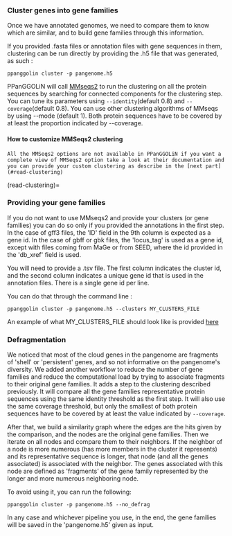 ### Cluster genes into gene families

Once we have annotated genomes, we need to compare them to know which are similar, and to build gene families through this information. 

If you provided .fasta files or annotation files with gene sequences in them, clustering can be run directly by providing the .h5 file that was generated, as such : 

```
ppanggolin cluster -p pangenome.h5
```

PPanGGOLiN will call [MMseqs2](https://github.com/soedinglab/MMseqs2) to run the clustering on all the protein sequences by searching for connected components for the clustering step. 
You can tune its parameters using `--identity`(default 0.8) and `--coverage`(default 0.8). 
You can use other clustering algorithms of MMseqs by using --mode (default 1). 
Both protein sequences have to be covered by at least the proportion indicated by --coverage.

#### How to customize MMSeqs2 clustering
```{attention}
All the MMSeqs2 options are not available in PPanGGOLiN if you want a complete view of MMSeqs2 option take a look at their documentation and you can provide your custom clustering as describe in the [next part](#read-clustering)
```

[//]: # (TODO complete this part)

(read-clustering)=
### Providing your gene families

If you do not want to use MMseqs2 and provide your clusters (or gene families) you can do so only if you provided the annotations in the first step. 
In the case of gff3 files, the 'ID' field in the 9th column is expected as a gene id. 
In the case of gbff or gbk files, the 'locus_tag' is used as a gene id, except with files coming from MaGe or from SEED, where the id provided in the 'db_xref' field is used.

You will need to provide a .tsv file. 
The first column indicates the cluster id, and the second column indicates a unique gene id that is used in the annotation files. 
There is a single gene id per line.

You can do that through the command line : 

`ppanggolin cluster -p pangenome.h5 --clusters MY_CLUSTERS_FILE`

An example of what MY_CLUSTERS_FILE should look like is provided [here](https://github.com/labgem/PPanGGOLiN/blob/master/testingDataset/clusters.tsv)


### Defragmentation

We noticed that most of the cloud genes in the pangenome are fragments of 'shell' or 'persistent' genes, and so not informative on the pangenome's diversity. 
We added another workflow to reduce the number of gene families and reduce the computational load by trying to associate fragments to their original gene families.
It adds a step to the clustering described previously. 
It will compare all the gene families representative protein sequences using the same identity threshold as the first step. 
It will also use the same coverage threshold, but only the smallest of both protein sequences have to be covered by at least the value indicated by `--coverage`.

After that, we build a similarity graph where the edges are the hits given by the comparison, and the nodes are the original gene families. 
Then we iterate on all nodes and compare them to their neighbors. 
If the neighbor of a node is more numerous (has more members in the cluster it represents) and its representative sequence is longer, that node (and all the genes associated) is associated with the neighbor. 
The genes associated with this node are defined as 'fragments' of the gene family represented by the longer and more numerous neighboring node.

To avoid using it, you can run the following:

```
ppanggolin cluster -p pangenome.h5 --no_defrag
```

In any case and whichever pipeline you use, in the end, the gene families will be saved in the 'pangenome.h5' given as input.
